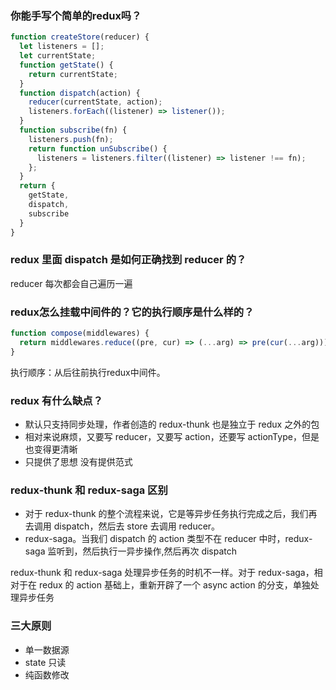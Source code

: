 ### 你能手写个简单的redux吗？

```js
function createStore(reducer) {
  let listeners = [];
  let currentState;
  function getState() {
    return currentState;
  }
  function dispatch(action) {
    reducer(currentState, action);
    listeners.forEach((listener) => listener());
  }
  function subscribe(fn) {
    listeners.push(fn);
    return function unSubscribe() {
      listeners = listeners.filter((listener) => listener !== fn);
    };
  }
  return {
    getState,
    dispatch,
    subscribe
  }
}
```

### redux 里面 dispatch 是如何正确找到 reducer 的？
reducer 每次都会自己遍历一遍

### redux怎么挂载中间件的？它的执行顺序是什么样的？

```js
function compose(middlewares) {
  return middlewares.reduce((pre, cur) => (...arg) => pre(cur(...arg)))
}
```

执行顺序：从后往前执行redux中间件。

### redux 有什么缺点？
- 默认只支持同步处理，作者创造的 redux-thunk 也是独立于 redux 之外的包
- 相对来说麻烦，又要写 reducer，又要写 action，还要写 actionType，但是也变得更清晰
- 只提供了思想 没有提供范式

### redux-thunk 和 redux-saga 区别
- 对于 redux-thunk 的整个流程来说，它是等异步任务执行完成之后，我们再去调用 dispatch，然后去 store 去调用 reducer。
- redux-saga。当我们 dispatch 的 action 类型不在 reducer 中时，redux-saga 监听到，然后执行一异步操作,然后再次 dispatch


redux-thunk 和 redux-saga 处理异步任务的时机不一样。对于 redux-saga，相对于在 redux 的 action 基础上，重新开辟了一个 async action 的分支，单独处理异步任务

### 三大原则
- 单一数据源
- state 只读
- 纯函数修改
